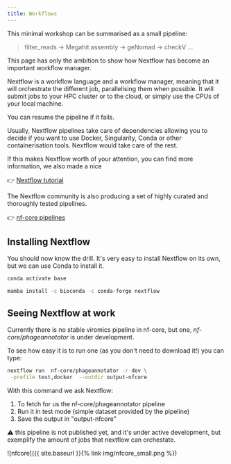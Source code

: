 ```yaml
---
title: Workflows
---
```


This minimal workshop can be summarised as a small pipeline: 

> filter_reads -> Megahit assembly -> geNomad -> checkV ...

This page has only the ambition to show how Nextflow 
has become an important workflow manager.

Nextflow is a workflow language and a workflow manager,
meaning that it will orchestrate the different job, parallelising them
when possible.
It will submit jobs to your HPC cluster or to the cloud, or simply use the CPUs 
of your local machine.

You can resume the pipeline if it fails.

Usually, Nextflow pipelines take care of dependencies allowing you to decide if
you want to use Docker, Singularity, Conda or other containerisation tools. 
Nextflow would take care of the rest.

If this makes Nextflow worth of your attention, you can find more information,
we also made a nice

:point_right: [Nextflow tutorial](https://telatin.github.io/microbiome-bioinformatics/Nextflow-start//)

The Nextflow community is also producing a set of highly curated and thoroughly tested
pipelines. 

:point_right: [nf-core pipelines](https://nf-co.re/pipelines/)

## Installing Nextflow

You should now know the drill. It's very easy to install Nextflow on its own,
but we can use Conda to install it.

```bash
conda activate base

mamba install -c bioconda -c conda-forge nextflow
```


## Seeing Nextflow at work

Currently there is no stable viromics pipeline in nf-core,
but one, *nf-core/phageannotator* is under development.

To see how easy it is to run one (as you don't need to download it!)
you can type:

```bash
nextflow run  nf-core/phageannotator -r dev \
 -profile test,docker  --outdir output-nfcore 
```

With this command we ask Nextflow:

1. To fetch for us the nf-core/phageannotator pipeline
2. Run it in test mode (simple dataset provided by the pipeline)
3. Save the output in "output-nfcore"

:warning: this pipeline is not published yet, and it's under active development, but exemplify the amount of jobs
that nextflow can orchestate.

![nfcore]({{ site.baseurl }}{% link img/nfcore_small.png %})


